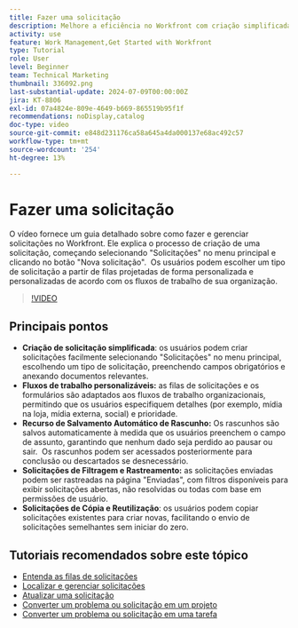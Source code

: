 ```yaml
---
title: Fazer uma solicitação
description: Melhore a eficiência no Workfront com criação simplificada de solicitações, fluxos de trabalho personalizáveis, rascunho de salvamento automático, ferramentas de rastreamento e filtragem e a capacidade de copiar e reutilizar solicitações.
activity: use
feature: Work Management,Get Started with Workfront
type: Tutorial
role: User
level: Beginner
team: Technical Marketing
thumbnail: 336092.png
last-substantial-update: 2024-07-09T00:00:00Z
jira: KT-8806
exl-id: 07a4824e-809e-4649-b669-865519b95f1f
recommendations: noDisplay,catalog
doc-type: video
source-git-commit: e848d231176ca58a645a4da000137e68ac492c57
workflow-type: tm+mt
source-wordcount: '254'
ht-degree: 13%

---
```


# Fazer uma solicitação

O vídeo fornece um guia detalhado sobre como fazer e gerenciar solicitações no Workfront. Ele explica o processo de criação de uma solicitação, começando selecionando &quot;Solicitações&quot; no menu principal e clicando no botão &quot;Nova solicitação&quot;. &#x200B; Os usuários podem escolher um tipo de solicitação a partir de filas projetadas de forma personalizada e personalizadas de acordo com os fluxos de trabalho de sua organização.

>[!VIDEO](https://video.tv.adobe.com/v/3415831/?quality=12&learn=on&enablevpops&captions=por_br)

## Principais pontos

* **Criação de solicitação simplificada**: os usuários podem criar solicitações facilmente selecionando &quot;Solicitações&quot; no menu principal, escolhendo um tipo de solicitação, preenchendo campos obrigatórios e anexando documentos relevantes. &#x200B;
* **Fluxos de trabalho personalizáveis:** as filas de solicitações e os formulários são adaptados aos fluxos de trabalho organizacionais, permitindo que os usuários especifiquem detalhes (por exemplo, mídia na loja, mídia externa, social) e prioridade.
* **Recurso de Salvamento Automático de Rascunho:** Os rascunhos são salvos automaticamente à medida que os usuários preenchem o campo de assunto, garantindo que nenhum dado seja perdido ao pausar ou sair. &#x200B; Os rascunhos podem ser acessados posteriormente para conclusão ou descartados se desnecessário. &#x200B;
* **Solicitações de Filtragem e Rastreamento:** as solicitações enviadas podem ser rastreadas na página &quot;Enviadas&quot;, com filtros disponíveis para exibir solicitações abertas, não resolvidas ou todas com base em permissões de usuário. &#x200B;
* **Solicitações de Cópia e Reutilização**: os usuários podem copiar solicitações existentes para criar novas, facilitando o envio de solicitações semelhantes sem iniciar do zero.

## Tutoriais recomendados sobre este tópico

* [Entenda as filas de solicitações](/help/manage-work/request-queues/understand-request-queues.md)
* [Localizar e gerenciar solicitações](/help/manage-work/issues-requests/find-requests.md)
* [Atualizar uma solicitação](/help/manage-work/issues-requests/update-a-request.md)
* [Converter um problema ou solicitação em um projeto](/help/manage-work/issues-requests/create-a-project-from-a-request.md)
* [Converter um problema ou solicitação em uma tarefa](/help/manage-work/issues-requests/convert-issues-to-other-work-items.md)
